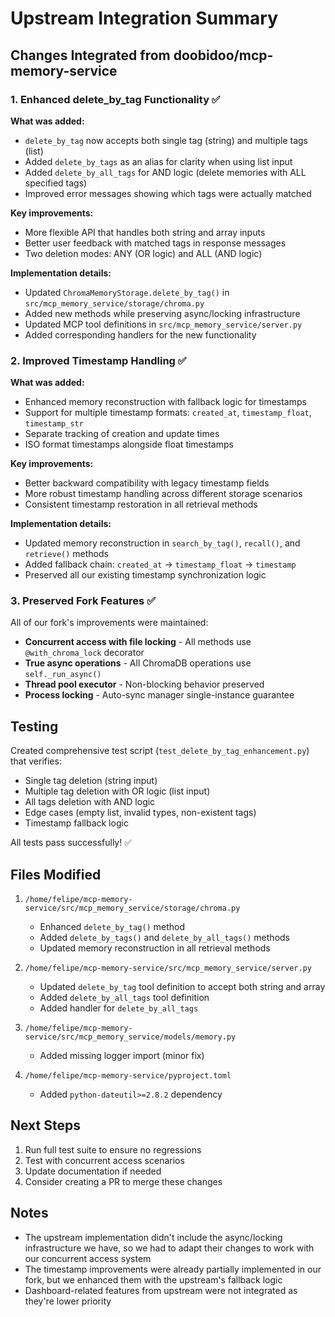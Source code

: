 # Upstream Integration Summary

## Changes Integrated from doobidoo/mcp-memory-service

### 1. Enhanced delete_by_tag Functionality ✅

**What was added:**
- `delete_by_tag` now accepts both single tag (string) and multiple tags (list)
- Added `delete_by_tags` as an alias for clarity when using list input
- Added `delete_by_all_tags` for AND logic (delete memories with ALL specified tags)
- Improved error messages showing which tags were actually matched

**Key improvements:**
- More flexible API that handles both string and array inputs
- Better user feedback with matched tags in response messages
- Two deletion modes: ANY (OR logic) and ALL (AND logic)

**Implementation details:**
- Updated `ChromaMemoryStorage.delete_by_tag()` in `src/mcp_memory_service/storage/chroma.py`
- Added new methods while preserving async/locking infrastructure
- Updated MCP tool definitions in `src/mcp_memory_service/server.py`
- Added corresponding handlers for the new functionality

### 2. Improved Timestamp Handling ✅

**What was added:**
- Enhanced memory reconstruction with fallback logic for timestamps
- Support for multiple timestamp formats: `created_at`, `timestamp_float`, `timestamp_str`
- Separate tracking of creation and update times
- ISO format timestamps alongside float timestamps

**Key improvements:**
- Better backward compatibility with legacy timestamp fields
- More robust timestamp handling across different storage scenarios
- Consistent timestamp restoration in all retrieval methods

**Implementation details:**
- Updated memory reconstruction in `search_by_tag()`, `recall()`, and `retrieve()` methods
- Added fallback chain: `created_at` → `timestamp_float` → `timestamp`
- Preserved all our existing timestamp synchronization logic

### 3. Preserved Fork Features ✅

All of our fork's improvements were maintained:
- **Concurrent access with file locking** - All methods use `@with_chroma_lock` decorator
- **True async operations** - All ChromaDB operations use `self._run_async()`
- **Thread pool executor** - Non-blocking behavior preserved
- **Process locking** - Auto-sync manager single-instance guarantee

## Testing

Created comprehensive test script (`test_delete_by_tag_enhancement.py`) that verifies:
- Single tag deletion (string input)
- Multiple tag deletion with OR logic (list input)
- All tags deletion with AND logic
- Edge cases (empty list, invalid types, non-existent tags)
- Timestamp fallback logic

All tests pass successfully! ✅

## Files Modified

1. `/home/felipe/mcp-memory-service/src/mcp_memory_service/storage/chroma.py`
   - Enhanced `delete_by_tag()` method
   - Added `delete_by_tags()` and `delete_by_all_tags()` methods
   - Updated memory reconstruction in all retrieval methods

2. `/home/felipe/mcp-memory-service/src/mcp_memory_service/server.py`
   - Updated `delete_by_tag` tool definition to accept both string and array
   - Added `delete_by_all_tags` tool definition
   - Added handler for `delete_by_all_tags`

3. `/home/felipe/mcp-memory-service/src/mcp_memory_service/models/memory.py`
   - Added missing logger import (minor fix)

4. `/home/felipe/mcp-memory-service/pyproject.toml`
   - Added `python-dateutil>=2.8.2` dependency

## Next Steps

1. Run full test suite to ensure no regressions
2. Test with concurrent access scenarios
3. Update documentation if needed
4. Consider creating a PR to merge these changes

## Notes

- The upstream implementation didn't include the async/locking infrastructure we have, so we had to adapt their changes to work with our concurrent access system
- The timestamp improvements were already partially implemented in our fork, but we enhanced them with the upstream's fallback logic
- Dashboard-related features from upstream were not integrated as they're lower priority